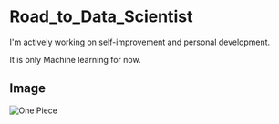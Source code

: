 # Road_to_Data_Scientist
I'm actively working on self-improvement and personal development.

It is only Machine learning for now.

## Image
![One Piece](https://e0.pxfuel.com/wallpapers/381/194/desktop-wallpaper-luffy-in-udon-prison-luffy-funny.jpg)
